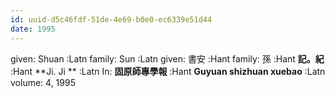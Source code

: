 ```yaml
---
id: uuid-d5c46fdf-51de-4e69-b0e0-ec6339e51d44
date: 1995
---
```


given: Shuan  :Latn
family: Sun  :Latn
given: 書安 :Hant
family: 孫 :Hant
**記。紀** :Hant
**Ji. Ji ** :Latn
In: 
**固原師專學報** :Hant
**Guyuan shizhuan xuebao** :Latn
volume: 4, 1995